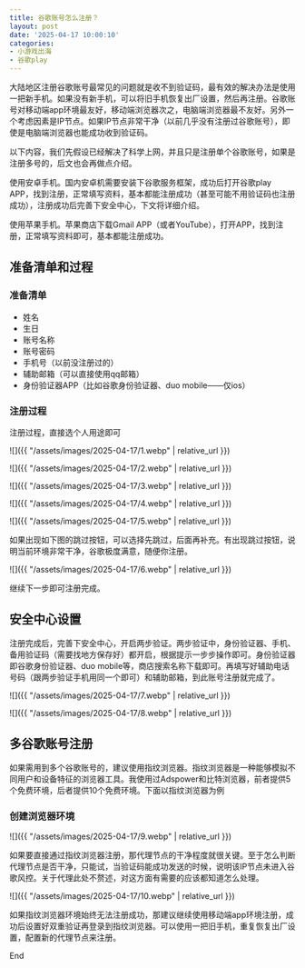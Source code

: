 ```yaml
---
title: 谷歌账号怎么注册？
layout: post
date: '2025-04-17 10:00:10'
categories:
- 小游戏出海
- 谷歌play
---
```


大陆地区注册谷歌账号最常见的问题就是收不到验证码，最有效的解决办法是使用一把新手机。如果没有新手机，可以将旧手机恢复出厂设置，然后再注册。谷歌账号对移动端app环境最友好，移动端浏览器次之，电脑端浏览器最不友好。另外一个考虑因素是IP节点。如果IP节点非常干净（以前几乎没有注册过谷歌账号），即使是电脑端浏览器也能成功收到验证码。

以下内容，我们先假设已经解决了科学上网，并且只是注册单个谷歌账号，如果是注册多号的，后文也会再做点介绍。

使用安卓手机。国内安卓机需要安装下谷歌服务框架，成功后打开谷歌play APP，找到注册，正常填写资料，基本都能注册成功（甚至可能不用验证码也注册成功），注册成功后完善下安全中心，下文将详细介绍。

使用苹果手机。苹果商店下载Gmail APP（或者YouTube），打开APP，找到注册，正常填写资料即可，基本都能注册成功。

## 准备清单和过程

### 准备清单

- 姓名
- 生日
- 账号名称
- 账号密码
- 手机号（以前没注册过的）
- 辅助邮箱（可以直接使用qq邮箱）
- 身份验证器APP（比如谷歌身份验证器、duo mobile——仅ios）

### 注册过程

注册过程，直接选个人用途即可

![]({{ "/assets/images/2025-04-17/1.webp" | relative_url }})

![]({{ "/assets/images/2025-04-17/2.webp" | relative_url }})

![]({{ "/assets/images/2025-04-17/3.webp" | relative_url }})

![]({{ "/assets/images/2025-04-17/4.webp" | relative_url }})

![]({{ "/assets/images/2025-04-17/5.webp" | relative_url }})

如果出现如下图的跳过按钮，可以选择先跳过，后面再补充。有出现跳过按钮，说明当前环境非常干净，谷歌极度满意，随便你注册。

![]({{ "/assets/images/2025-04-17/6.webp" | relative_url }})

继续下一步即可注册完成。

## 安全中心设置

注册完成后，完善下安全中心，开启两步验证。两步验证中，身份验证器、手机、备用验证码（需要找地方保存好）都开启，根据提示一步步操作即可。身份验证器即谷歌身份验证器、duo mobile等，商店搜索名称下载即可。再填写好辅助电话号码（跟两步验证手机用同一个即可）和辅助邮箱，到此账号注册就完成了。

![]({{ "/assets/images/2025-04-17/7.webp" | relative_url }})

![]({{ "/assets/images/2025-04-17/8.webp" | relative_url }})

## 多谷歌账号注册

如果需用到多个谷歌账号的，建议使用指纹浏览器。指纹浏览器是一种能够模拟不同用户和设备特征的浏览器工具。我使用过Adspower和比特浏览器，前者提供5个免费环境，后者提供10个免费环境。下面以指纹浏览器为例

### 创建浏览器环境

![]({{ "/assets/images/2025-04-17/9.webp" | relative_url }})

如果要直接通过指纹浏览器注册，那代理节点的干净程度就很关键。至于怎么判断代理节点是否干净，只能试，当验证码能成功发送的时候，说明该IP节点未进入谷歌风控。关于代理此处不赘述，对这方面有需要的应该都知道怎么处理。

![]({{ "/assets/images/2025-04-17/10.webp" | relative_url }})

如果指纹浏览器环境始终无法注册成功，那建议继续使用移动端app环境注册，成功后设置好双重验证再登录到指纹浏览器。可以使用一把旧手机，重复恢复出厂设置，配置新的代理节点来注册。

End